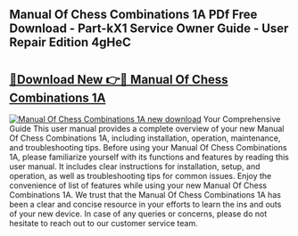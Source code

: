 ## Manual Of Chess Combinations 1A PDf Free Download - Part-kX1 Service Owner Guide - User Repair Edition 4gHeC

# <h2><a href="http://cf12187.oget.top/?id=Manual+Of+Chess+Combinations+1A">🔗Download New 👉🔴 Manual Of Chess Combinations 1A</a></h2>

[![Manual Of Chess Combinations 1A new download](https://i.imgur.com/5g1atiW.png)](http://cf12187.oget.top/?id=Manual+Of+Chess+Combinations+1A)
Your Comprehensive Guide This user manual provides a complete overview of your new Manual Of Chess Combinations 1A, including installation, operation, maintenance, and troubleshooting tips. Before using your Manual Of Chess Combinations 1A, please familiarize yourself with its functions and features by reading this user manual. It includes clear instructions for installation, setup, and operation, as well as troubleshooting tips for common issues. Enjoy the convenience of list of features while using your new Manual Of Chess Combinations 1A. We trust that the Manual Of Chess Combinations 1A has been a clear and concise resource in your efforts to learn the ins and outs of your new device. In case of any queries or concerns, please do not hesitate to reach out to our customer service team.
